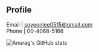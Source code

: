 ## Profile
Email | soyeonlee0515@gmail.com <br>
Phone | 00-4068-5166

![Anurag's GitHub stats](https://github-readme-stats.vercel.app/api?username=dev-soyeon-00&show_icons=true&theme=dracula)




<!--
**soyeon-00/soyeon-00** is a ✨ _special_ ✨ repository because its `README.md` (this file) appears on your GitHub profile.

Here are some ideas to get you started:

- 🔭 I’m currently working on ...
- 🌱 I’m currently learning ...
- 👯 I’m looking to collaborate on ...
- 🤔 I’m looking for help with ...
- 💬 Ask me about ...
- 📫 How to reach me: ...
- 😄 Pronouns: ...
- ⚡ Fun fact: ...
-->
